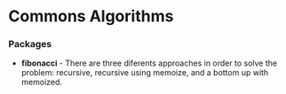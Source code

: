 # Commons Algorithms

### Packages

- **fibonacci** - There are three diferents approaches in order to solve the problem: recursive, recursive using memoize, and a bottom up with memoized.
